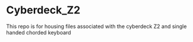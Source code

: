 # Cyberdeck_Z2
 This repo is for housing files associated with the cyberdeck Z2 and single handed chorded keyboard
